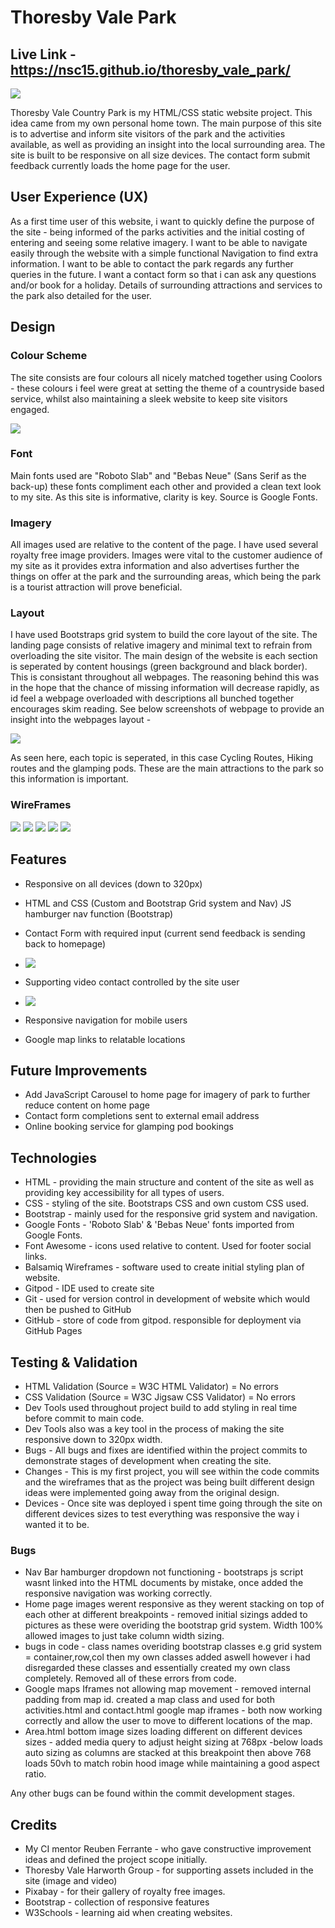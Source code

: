 # Thoresby Vale Park

## Live Link - https://nsc15.github.io/thoresby_vale_park/

![](assets/images/responsive.jpg)

Thoresby Vale Country Park is my HTML/CSS static website project. This idea came from my own personal home town. The main purpose of this site is to advertise and inform site visitors of the park and the activities available, as well as providing an insight into the local surrounding area. The site is built to be responsive on all size devices. The contact form submit feedback currently loads the home page for the user.

## User Experience (UX)

As a first time user of this website, i want to quickly define the purpose of the site - being informed of the parks activities and the initial costing of entering and seeing some relative imagery.
I want to be able to navigate easily through the website with a simple functional Navigation to find extra information.
I want to be able to contact the park regards any further queries in the future.
I want a contact form so that i can ask any questions and/or book for a holiday.
Details of surrounding attractions and services to the park also detailed for the user.

## Design

### Colour Scheme

The site consists are four colours all nicely matched together using Coolors - these colours i feel were great at setting the theme of a countryside based service, whilst also maintaining a sleek website to keep site visitors engaged.

![](assets/images/colours.png)

### Font

Main fonts used are "Roboto Slab" and "Bebas Neue" (Sans Serif as the back-up) these fonts compliment each other and provided a clean text look to my site. As this site is informative, clarity is key.
Source is Google Fonts.

### Imagery

All images used are relative to the content of the page. I have used several royalty free image providers. Images were vital to the customer audience of my site as it provides extra information and also advertises further the things on offer at the park and the surrounding areas, which being the park is a tourist attraction will prove beneficial.

### Layout

I have used Bootstraps grid system to build the core layout of the site. The landing page consists of relative imagery and minimal text to refrain from overloading the site visitor. The main design of the website is each section is seperated by content housings (green background and black border). This is consistant throughout all webpages. The reasoning behind this was in the hope that the chance of missing information will decrease rapidly, as id feel a webpage overloaded with descriptions all bunched together encourages skim reading. See below screenshots of webpage to provide an insight into the webpages layout - 

![](assets/images/webpage.webp)

As seen here, each topic is seperated, in this case Cycling Routes, Hiking routes and the glamping pods. These are the main attractions to the park so this information is important.
### WireFrames

![](assets/images/home-page.webp)
![](assets/images/contact-page.webp)
![](assets/images/area-page.webp)
![](assets/images/activities-page.webp)
![](assets/images/mobile.webp)

## Features

- Responsive on all devices (down to 320px)
- HTML and CSS (Custom and Bootstrap Grid system and Nav) JS hamburger nav function (Bootstrap)
- Contact Form with required input (current send feedback is sending back to homepage)
 - ![](assets/images/contact-form.webp)

- Supporting video contact controlled by the site user

 - ![](assets/images/area-list-video.png)
- Responsive navigation for mobile users
- Google map links to relatable locations

## Future Improvements

- Add JavaScript Carousel to home page for imagery of park to further reduce content on home page
- Contact form completions sent to external email address
- Online booking service for glamping pod bookings

## Technologies

- HTML - providing the main structure and content of the site as well as providing key accessibility for all types of users.
- CSS - styling of the site. Bootstraps CSS and own custom CSS used.
- Bootstrap - mainly used for the responsive grid system and navigation.
- Google Fonts - 'Roboto Slab' & 'Bebas Neue' fonts imported from Google Fonts.
- Font Awesome - icons used relative to content. Used for footer social links.
- Balsamiq Wireframes - software used to create initial styling plan of website.
- Gitpod - IDE used to create site
- Git - used for version control in development of website which would then be pushed to GitHub
- GitHub - store of code from gitpod. responsible for deployment via GitHub Pages

## Testing & Validation

- HTML Validation (Source = W3C HTML Validator) = No errors
- CSS Validation (Source = W3C Jigsaw CSS Validator) = No errors
- Dev Tools used throughout project build to add styling in real time before commit to main code.
- Dev Tools also was a key tool in the process of making the site responsive down to 320px width.
- Bugs - All bugs and fixes are identified within the project commits to demonstrate stages of development when creating the site.
- Changes - This is my first project, you will see within the code commits and the wireframes that as the project was being built different design ideas were implemented going away from the original design.
- Devices - Once site was deployed i spent time going through the site on different devices sizes to test everything was responsive the way i wanted it to be.

### Bugs 

- Nav Bar hamburger dropdown not functioning - bootstraps js script wasnt linked into the HTML documents by mistake, once added the responsive navigation was working correctly.
- Home page images werent responsive as they werent stacking on top of each other at different breakpoints - removed initial sizings added to pictures as these were overiding the bootstrap grid system. Width 100% allowed images to just take column width sizing.
- bugs in code - class names overiding bootstrap classes e.g grid system = container,row,col then my own classes added aswell however i had disregarded these classes and essentially created my own class completely. Removed all of these errors from code.
- Google maps Iframes not allowing map movement - removed internal padding from map id. created a map class and used for both activities.html and contact.html google map iframes - both now working correctly and allow the user to move to different locations of the map.
- Area.html bottom image sizes loading different on different devices sizes - added media query to adjust height sizing at 768px -below loads auto sizing as columns are stacked at this breakpoint then above 768 loads 50vh to match robin hood image while maintaining a good aspect ratio.

Any other bugs can be found within the commit development stages.

## Credits 

- My CI mentor Reuben Ferrante - who gave constructive improvement ideas and defined the project scope initially.
- Thoresby Vale Harworth Group - for supporting assets included in the site (image and video)
- Pixabay - for their gallery of royalty free images.
- Bootstrap - collection of responsive features
- W3Schools - learning aid when creating websites.
